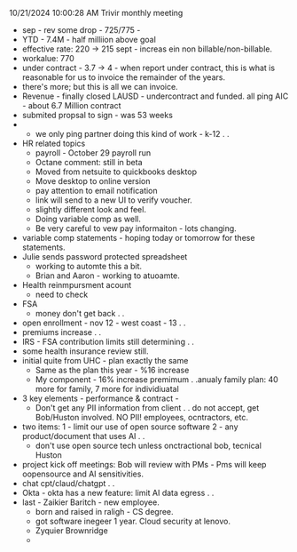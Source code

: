 



10/21/2024 10:00:28 AM
Trivir monthly meeting
 - sep - rev some drop - 725/775 - 
 - YTD - 7.4M - half milliion above goal
 - effective rate: 220 -> 215 sept - increas ein non billable/non-billable.
 - workalue: 770
 - under contract - 3.7 -> 4 - when report under contract, this is what is reasonable for us to invoice the remainder of the years.
 - there's more; but this is all we can invoice.
 - Revenue - finally closed LAUSD - undercontract and funded. all ping AIC - about 6.7 Million contract
 - submited propsal to sign - was 53 weeks
 -  - we only ping partner doing this kind of work - k-12 . .
 - HR related topics
	 - payroll - October 29 payroll run
	 - Octane comment: still in beta
	 - Moved from netsuite to quickbooks desktop
	 - Move desktop to online version
	 - pay attention to email notification
	 - link will send to a new UI to verify voucher.
	 - slightly different look and feel.
	 - Doing variable comp as well.
	 - Be very careful to vew pay informaiton - lots changing.
 - variable comp statements - hoping today or tomorrow for these statements.
 - Julie sends password protected spreadsheet
	 - working to automte this a bit.
	 - Brian and Aaron - working to atuoamte.
 - Health reinmpursment acount
	 - need to check
 - FSA
	 - money don't get back . .
 - open enrollment - nov 12 - west coast - 13 . .
 - premiums increase . .
 - IRS - FSA contribution limits still determining . .
 - some health insurance review still.
 - initial quite from UHC - plan exactly the same
	 - Same as the plan this year - %16 increase
	 - My component - 16% increase premimum . .anualy family plan: 40 more for family, 7 more for individiuatal
 - 3 key elements - performance & contract - 
	 - Don't get any PII information from client . . do not accept, get Bob/Huston involved. NO PII! employees, ocntractors, etc.
 - two items:
	1 - limit our use of open source software
	2 - any product/document that uses AI . .
	- don't use open source tech unless onctractional bob, tecnical Huston
 - project kick off meetings: Bob will review with PMs - Pms will keep oopensource and AI sensitivities.
 - chat cpt/claud/chatgpt . .
 - Okta - okta has a new feature: limit AI data egress . .
 - last - Zaikier Baritch - new employee.
	 - born and raised in raligh - CS degree.
	 - got software inegeer 1 year. Cloud security at lenovo.
	 - Zyquier Brownridge
	 - 
